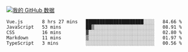 [![我的 GitHub 数据](https://github-readme-stats.vercel.app/api?username=unbrain&?theme=dark)]()

<!--START_SECTION:waka-->
```text
Vue.js       8 hrs 27 mins   █████████████████████░░░░   84.66 % 
JavaScript   53 mins         ██▒░░░░░░░░░░░░░░░░░░░░░░   08.91 % 
CSS          16 mins         ▓░░░░░░░░░░░░░░░░░░░░░░░░   02.80 % 
Markdown     11 mins         ▒░░░░░░░░░░░░░░░░░░░░░░░░   01.97 % 
TypeScript   3 mins          ░░░░░░░░░░░░░░░░░░░░░░░░░   00.56 % 
```
<!--END_SECTION:waka-->
